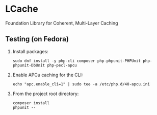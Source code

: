 # LCache
Foundation Library for Coherent, Multi-Layer Caching

## Testing (on Fedora)

 1. Install packages:

    ```
    sudo dnf install -y php-cli composer php-phpunit-PHPUnit php-phpunit-DbUnit php-pecl-apcu
    ```

 2. Enable APCu caching for the CLI:

    ```
    echo "apc.enable_cli=1" | sudo tee -a /etc/php.d/40-apcu.ini
    ```

 3. From the project root directory:

    ```
    composer install
    phpunit --
    ```
